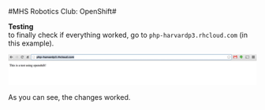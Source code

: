 #MHS Robotics Club: OpenShift#

<b>Testing</b><br/>
to finally check if everything worked, go to `php-harvardp3.rhcloud.com` (in this example).

<img src="test_1.png">

As you can see, the changes worked.